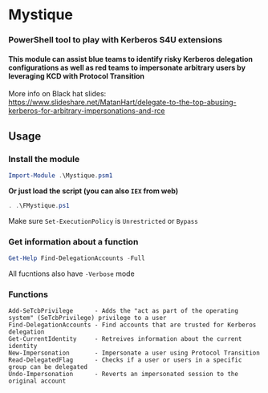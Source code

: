 # Mystique
### PowerShell tool to play with Kerberos S4U extensions
#### This module can assist blue teams to identify risky Kerberos delegation configurations as well as red teams to impersonate arbitrary users by leveraging KCD with Protocol Transition

More info on Black hat slides: https://www.slideshare.net/MatanHart/delegate-to-the-top-abusing-kerberos-for-arbitrary-impersonations-and-rce

## Usage
### Install the module
```powershell
Import-Module .\Mystique.psm1
```
**Or just load the script (you can also `IEX` from web)**
```powershell
. .\FMystique.ps1
```
Make sure `Set-ExecutionPolicy` is `Unrestricted` or `Bypass`
### Get information about a function
```powershell
Get-Help Find-DelegationAccounts -Full
```
All fucntions also have `-Verbose` mode
### Functions
    Add-SeTcbPrivilege      - Adds the "act as part of the operating system" (SeTcbPrivilege) privilege to a user
    Find-DelegationAccounts - Find accounts that are trusted for Kerberos delegation
    Get-CurrentIdentity     - Retreives information about the current identity
    New-Impersonation       - Impersonate a user using Protocol Transition
    Read-DelegatedFlag      - Checks if a user or users in a specific group can be delegated
    Undo-Impersonation      - Reverts an impersonated session to the original account


